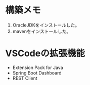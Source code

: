 # 構築メモ
1. OracleJDKをインストールした。
2. mavenをインストールした。

# VSCodeの拡張機能
- Extension Pack for Java
- Spring Boot Dashboard
- REST Client
